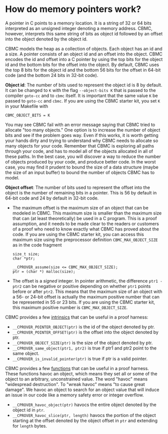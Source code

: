 # How do memory pointers work?

A pointer in C points to a memory location.  It is a string of 32 or
64 bits interpreted as an unsigned integer denoting a memory
address.  CBMC, however, interprets this same string of bits as object id
followed by an offset into the object denoted by the object id.

CBMC models the heap as a collection of objects.  Each object has an
id and a size.  A pointer consists of an object id and an offset into
the object.  CBMC encodes the id and offset into a C pointer by using the
top bits for the object id and the bottom bits for the offset into the object.
By default, CBMC uses the top 8 bits for the object id and the bottom
56 bits for the offset in 64-bit code (and the bottom 24 bits in 32-bit code).

**Object id**:
The number of bits used to represent the object id is 8 by default.
It can be changed to `K` with the flag `--object-bits K` that is passed
to the compiler `goto-cc` and to `cbmc` itself.
It is important that the same value `K` be passed to `goto-cc` and `cbmc`.
If you are using the CBMC starter kit, you set `K` in your Makefile with
```
CBMC_OBJECT_BITS = K
```

You may see CBMC fail with an error message saying that CBMC tried to
allocate "too many objects."
One option is to increase the number of
object bits and see if the problem goes way.  Even if this works, it is
worth getting your hands dirty and trying to understand why CBMC
needs to allocate so many objects for your code.
Remember that CBMC is exploring all
paths through your code, and has to model all of the objects allocated
in all of these paths.
In the best case, you will discover a way to reduce the number of objects
produced by your code, and produce better code.
In the worst case, you may find it prudent to bound the size of a data
structure (maybe the size of an input buffer) to bound the number of
objects CBMC has to model.

**Object offset**:
The number of bits used to represent the offset into the object is
the number of remaining bits in a pointer.  This is 56 by default in
64-bit code and 24 by default in 32-bit code.

* The maximum offset is the maximum size of an object that can be
  modeled in CBMC.  This maximum size is smaller than the maximum size
  that can (at least theoretically) be used in a C program.  This is a
  proof assumption, and it needs to be made clear to the readers or
  customers of a proof who need to know exactly what CBMC has proved
  about the code.  If you are using the CBMC starter kit, you can access
  this maximum size using the preprocessor definition
  `CBMC_MAX_OBJECT_SIZE` as in the code fragment
  ```
  size_t size;
  char *ptr;

  __CPROVER_assume(size <= CBMC_MAX_OBJECT_SIZE);
  ptr = (char *) malloc(size);
  ```

* The offset is a *signed* integer.  In pointer arithmetic, the
  difference `ptr1 - ptr2` can be negative or positive depending on
  whether `ptr1` points before or after `ptr2`.  This means that the
  maximum size of an object with a 56- or 24-bit offset is actually
  the maximum positive number that can be represented in 55 or 23
  bits.  If you are using the CBMC starter kit, this maximum positive
  number is `CBMC_MAX_OBJECT_SIZE`.

CBMC provides a few [intrinsics](https://github.com/diffblue/cbmc/blob/develop/src/ansi-c/cprover_builtin_headers.h) that can be useful in a proof harness:
* `__CPROVER_POINTER_OBJECT(ptr)` is the id of the object denoted by ptr.
* `__CPROVER_POINTER_OFFSET(ptr)` is the offset into the object denoted by ptr.
* `__CPROVER_OBJECT_SIZE(ptr)` is the size of the object denoted by ptr.
* `__CPROVER_same_object(ptr1, ptr2)` is true if ptr1 and ptr2 point to
  the same object.
* `__CPROVER_is_invalid_pointer(ptr)` is true if ptr is a valid pointer.

CBMC provides a few [functions](https://github.com/diffblue/cbmc/blob/develop/src/ansi-c/cprover_builtin_headers.h) that can be useful in a proof harness.  These
functions havoc an object, which means they set all or some of the object
to an arbitrary, unconstrained value.  The word "havoc" means
"widespread destruction".  To "wreak havoc" means "to cause great damage".
We havoc an object to search for an object value that will induce an
issue in our code like a memory safety error or integer overflow.
* `__CPROVER_havoc_object(ptr)` havocs the entire object denoted by the
  object id in `ptr`.
* `__CPROVER_havoc_slice(ptr, length)` havocs the portion of the object
  starting at the offset denoted by the object offset in `ptr`
  and extending   for `length` bytes.
